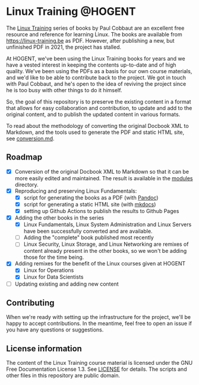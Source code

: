 # Linux Training @HOGENT

The [Linux Training](https://github.com/linuxtraining/lt) series of books by Paul Cobbaut are an excellent free resource and reference for learning Linux. The books are available from <https://linux-training.be> as PDF. However, after publishing a new, but unfinished PDF in 2021, the project has stalled.

At HOGENT, we've been using the Linux Training books for years and we have a vested interest in keeping the contents up-to-date and of high quality. We've been using the PDFs as a basis for our own course materials, and we'd like to be able to contribute back to the project. We got in touch with Paul Cobbaut, and he's open to the idea of reviving the project since he is too busy with other things to do it himself.

So, the goal of this repository is to preserve the existing content in a format that allows for easy collaboration and contribution, to update and add to the original content, and to publish the updated content in various formats.

To read about the methodology of converting the original Docbook XML to Markdown, and the tools used to generate the PDF and static HTML site, see [conversion.md](conversion.md).

## Roadmap

- [x] Conversion of the original Docbook XML to Markdown so that it can be more easily edited and maintained. The result is available in the [modules](modules/) directory.
- [x] Reproducing and preserving Linux Fundamentals:
    - [x] script for generating the books as a PDF (with [Pandoc](https://pandoc.org))
    - [x] script for generating a static HTML site (with [mkdocs](https://www.mkdocs.org))
    - [x] setting up Github Actions to publish the results to Github Pages
- [x] Adding the other books in the series
    - [x] Linux Fundamentals, Linux System Administration and Linux Servers have been successfully converted and are available.
    - [ ] Adding the "complete" book published most recently
    - [ ] Linux Security, Linux Storage, and Linux Networking are remixes of content already present in the other books, so we won't be adding those for the time being.
- [x] Adding remixes for the benefit of the Linux courses given at HOGENT
    - [x] Linux for Operations
    - [x] Linux for Data Scientists<!--  -->
- [ ] Updating existing and adding new content

## Contributing

When we're ready with setting up the infrastructure for the project, we'll be happy to accept contributions. In the meantime, feel free to open an issue if you have any questions or suggestions.

## License information

The content of the Linux Training course material is licensed under the GNU Free Documentation License 1.3. See [LICENSE](LICENSE) for details. The scripts and other files in this repository are public domain.
